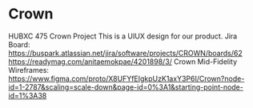 # Crown
HUBXC 475 Crown Project
This is a UIUX design for our product.
Jira Board: https://buspark.atlassian.net/jira/software/projects/CROWN/boards/62
https://readymag.com/anitaemokpae/4201898/3/
Crown Mid-Fidelity Wireframes: https://www.figma.com/proto/X8UFYfEIgkpUzK1axY3P6I/Crown?node-id=1-2787&scaling=scale-down&page-id=0%3A1&starting-point-node-id=1%3A38
